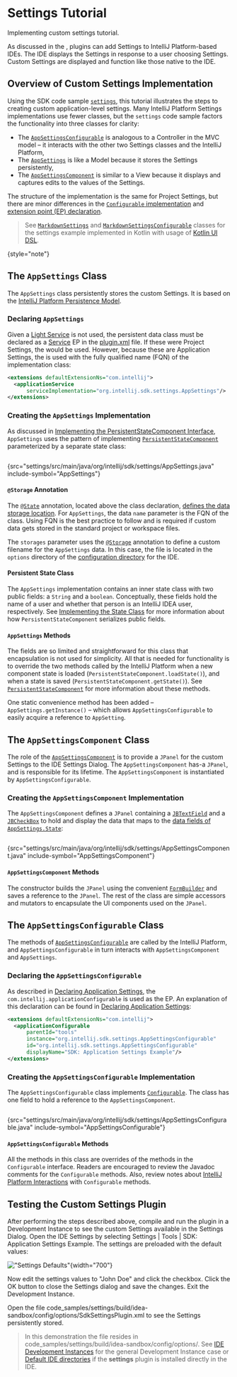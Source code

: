 <!-- Copyright 2000-2025 JetBrains s.r.o. and contributors. Use of this source code is governed by the Apache 2.0 license. -->

# Settings Tutorial

<link-summary>Implementing custom settings tutorial.</link-summary>

As discussed in the [](settings_guide.md), plugins can add Settings to IntelliJ Platform-based IDEs.
The IDE displays the Settings in response to a user choosing <ui-path>Settings</ui-path>.
Custom Settings are displayed and function like those native to the IDE.

## Overview of Custom Settings Implementation

Using the SDK code sample [`settings`](%gh-sdk-samples-master%/settings), this tutorial illustrates the steps to creating custom application-level settings.
Many IntelliJ Platform Settings implementations use fewer classes, but the `settings` code sample factors the functionality into three classes for clarity:
* The [`AppSettingsConfigurable`](%gh-sdk-samples-master%/settings/src/main/java/org/intellij/sdk/settings/AppSettingsConfigurable.java) is analogous to a Controller in the MVC model – it interacts with the other two Settings classes and the IntelliJ Platform,
* The [`AppSettings`](%gh-sdk-samples-master%/settings/src/main/java/org/intellij/sdk/settings/AppSettings.java) is like a Model because it stores the Settings persistently,
* The [`AppSettingsComponent`](%gh-sdk-samples-master%/settings/src/main/java/org/intellij/sdk/settings/AppSettingsComponent.java) is similar to a View because it displays and captures edits to the values of the Settings.

The structure of the implementation is the same for Project Settings, but there are minor differences in the [`Configurable` implementation](settings_guide.md#constructors) and [extension point (EP) declaration](settings_guide.md#declaring-project-settings).

> See
> [`MarkdownSettings`](%gh-ic%/plugins/markdown/core/src/org/intellij/plugins/markdown/settings/MarkdownSettings.kt)
> and
> [`MarkdownSettingsConfigurable`](%gh-ic%/plugins/markdown/core/src/org/intellij/plugins/markdown/settings/MarkdownSettingsConfigurable.kt)
> classes for the settings example implemented in Kotlin with usage of [Kotlin UI DSL](kotlin_ui_dsl_version_2.md).
>
{style="note"}

## The `AppSettings` Class

The `AppSettings` class persistently stores the custom Settings.
It is based on the [IntelliJ Platform Persistence Model](persisting_state_of_components.md#using-persistentstatecomponent).

### Declaring `AppSettings`

Given a [Light Service](plugin_services.md#light-services) is not used, the persistent data class must be declared as a [Service](plugin_services.md#declaring-a-service) EP in the <path>[plugin.xml](plugin_configuration_file.md)</path> file.
If these were Project Settings, the <include from="snippets.topic" element-id="ep"><var name="ep" value="com.intellij.projectService"/></include> would be used.
However, because these are Application Settings, the <include from="snippets.topic" element-id="ep"><var name="ep" value="com.intellij.applicationService"/></include> is used with the fully qualified name (FQN) of the implementation class:

```xml
<extensions defaultExtensionNs="com.intellij">
  <applicationService
      serviceImplementation="org.intellij.sdk.settings.AppSettings"/>
</extensions>
```

### Creating the `AppSettings` Implementation

As discussed in [Implementing the PersistentStateComponent Interface](persisting_state_of_components.md#implementing-the-persistentstatecomponent-interface), `AppSettings` uses the pattern of implementing [`PersistentStateComponent`](%gh-ic%/platform/projectModel-api/src/com/intellij/openapi/components/PersistentStateComponent.java) parameterized by a separate state class:

```java
```
{src="settings/src/main/java/org/intellij/sdk/settings/AppSettings.java" include-symbol="AppSettings"}

#### `@Storage` Annotation

The [`@State`](%gh-ic%/platform/projectModel-api/src/com/intellij/openapi/components/State.java) annotation, located above the class declaration, [defines the data storage location](persisting_state_of_components.md#defining-the-storage-location).
For `AppSettings`, the data `name` parameter is the FQN of the class.
Using FQN is the best practice to follow and is required if custom data gets stored in the standard project or workspace files.

The `storages` parameter uses the [`@Storage`](%gh-ic%/platform/projectModel-api/src/com/intellij/openapi/components/Storage.java) annotation to define a custom filename for the `AppSettings` data.
In this case, the file is located in the `options` directory of the [configuration directory](https://www.jetbrains.com/help/idea/tuning-the-ide.html#config-directory) for the IDE.

#### Persistent State Class

The `AppSettings` implementation contains an inner state class with two public fields: a `String` and a `boolean`.
Conceptually, these fields hold the name of a user and whether that person is an IntelliJ IDEA user, respectively.
See [Implementing the State Class](persisting_state_of_components.md#implementing-the-state-class) for more information about how `PersistentStateComponent` serializes public fields.

#### `AppSettings` Methods

The fields are so limited and straightforward for this class that encapsulation is not used for simplicity.
All that is needed for functionality is to override the two methods called by the IntelliJ Platform when a new component state is loaded (`PersistentStateComponent.loadState()`), and when a state is saved (`PersistentStateComponent.getState()`).
See [`PersistentStateComponent`](%gh-ic%/platform/projectModel-api/src/com/intellij/openapi/components/PersistentStateComponent.java) for more information about these methods.

One static convenience method has been added – `AppSettings.getInstance()` – which allows `AppSettingsConfigurable` to easily acquire a reference to `AppSetting`.

## The `AppSettingsComponent` Class

The role of the [`AppSettingsComponent`](%gh-sdk-samples-master%/settings/src/main/java/org/intellij/sdk/settings/AppSettingsComponent.java) is to provide a `JPanel` for the custom Settings to the IDE Settings Dialog.
The `AppSettingsComponent` has-a `JPanel`, and is responsible for its lifetime.
The `AppSettingsComponent` is instantiated by `AppSettingsConfigurable`.

### Creating the `AppSettingsComponent` Implementation

The `AppSettingsComponent` defines a `JPanel` containing a [`JBTextField`](%gh-ic%/platform/platform-api/src/com/intellij/ui/components/JBTextField.java) and a [`JBCheckBox`](%gh-ic%/platform/platform-api/src/com/intellij/ui/components/JBCheckBox.java) to hold and display the data that maps to the [data fields of `AppSettings.State`](#persistent-state-class):

```java
```
{src="settings/src/main/java/org/intellij/sdk/settings/AppSettingsComponent.java" include-symbol="AppSettingsComponent"}

#### `AppSettingsComponent` Methods

The constructor builds the `JPanel` using the convenient [`FormBuilder`](%gh-ic%/platform/platform-api/src/com/intellij/util/ui/FormBuilder.java) and saves a reference to the `JPanel`.
The rest of the class are simple accessors and mutators to encapsulate the UI components used on the `JPanel`.

## The `AppSettingsConfigurable` Class

The methods of [`AppSettingsConfigurable`](%gh-sdk-samples-master%/settings/src/main/java/org/intellij/sdk/settings/AppSettingsConfigurable.java) are called by the IntelliJ Platform, and `AppSettingsConfigurable` in turn interacts with `AppSettingsComponent` and `AppSettings`.

### Declaring the `AppSettingsConfigurable`

As described in [Declaring Application Settings](settings_guide.md#declaring-application-settings), the `com.intellij.applicationConfigurable` is used as the EP.
An explanation of this declaration can be found in [Declaring Application Settings](settings_guide.md#declaring-application-settings):

```xml
<extensions defaultExtensionNs="com.intellij">
  <applicationConfigurable
      parentId="tools"
      instance="org.intellij.sdk.settings.AppSettingsConfigurable"
      id="org.intellij.sdk.settings.AppSettingsConfigurable"
      displayName="SDK: Application Settings Example"/>
</extensions>
```

### Creating the `AppSettingsConfigurable` Implementation

The `AppSettingsConfigurable` class implements [`Configurable`](%gh-ic%/platform/ide-core/src/com/intellij/openapi/options/Configurable.java).
The class has one field to hold a reference to the `AppSettingsComponent`.

```java
```
{src="settings/src/main/java/org/intellij/sdk/settings/AppSettingsConfigurable.java" include-symbol="AppSettingsConfigurable"}

#### `AppSettingsConfigurable` Methods

All the methods in this class are overrides of the methods in the `Configurable` interface.
Readers are encouraged to review the Javadoc comments for the `Configurable` methods.
Also, review notes about [IntelliJ Platform Interactions](settings_guide.md#intellij-platform-interactions-with-configurable) with `Configurable` methods.

## Testing the Custom Settings Plugin

After performing the steps described above, compile and run the plugin in a Development Instance to see the custom Settings available in the Settings Dialog.
Open the IDE Settings by selecting <ui-path>Settings | Tools | SDK: Application Settings Example</ui-path>.
The settings are preloaded with the default values:

!["Settings Defaults"](settings_defaults.png){width="700"}

Now edit the settings values to "John Doe" and click the checkbox.
Click the <control>OK</control> button to close the Settings dialog and save the changes.
Exit the Development Instance.

Open the file <path>code_samples/settings/build/idea-sandbox/config/options/SdkSettingsPlugin.xml</path> to see the Settings persistently stored.

> In this demonstration the file resides in <path>code_samples/settings/build/idea-sandbox/config/options/</path>.
> See [IDE Development Instances](ide_development_instance.md) for the general Development Instance case or [Default IDE directories](https://www.jetbrains.com/help/idea/tuning-the-ide.html#default-dirs) if the **settings** plugin is installed directly in the IDE.
